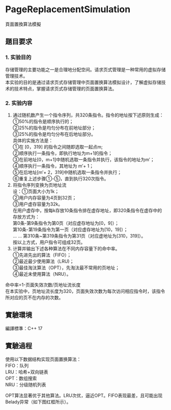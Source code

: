 # PageReplacementSimulation
頁面置換算法模擬
## 題目要求
### 1.	实验目的
存储管理的主要功能之一是合理地分配空间。请求页式管理是一种常用的虚拟存储管理技术。  
   本实验的目的是通过请求页式存储管理中页面置换算法模拟设计，了解虚拟存储技术的技术特点，掌握请求页式存储管理的页面置换算法。  
   
### 2.	实验内容
1. 通过随机数产生一个指令序列，共320条指令。指令的地址按下述原则生成：  
   ①50%的指令是顺序执行的；  
   ②25%的指令是均匀分布在前地址部分；  
   ③25%的指令是均匀分布在后地址部分。  
   具体的实施方法是：   
   ①在 [0，319] 的指令之间随即选取一起点m;  
   ②顺序执行一条指令，即执行地址为m+1的指令；  
   ③在前地址[0，m+1]中随机选取一条指令并执行，该指令的地址为m′；  
   ④顺序执行一条指令，其地址为 m′+ 1；  
   ⑤在后地址[m′+ 2，319]中随机选取一条指令并执行；  
   ⑥重复上述步骤①-⑤，直到执行320次指令。  
2. 将指令序列变换为页地址流  
   设：①页面大小为1k；  
       ②用户内存容量为4页到32页；  
       ③用户虚存容量为32k。  
     在用户虚存中，按每k存放10条指令排在虚存地址，即320条指令在虚存中的存放方式为：  
   第0条-第9条指令为第0页（对应虚存地址为[0，9]）；  
   第10条-第19条指令为第一页（对应虚存地址为[10，19]）；  
		… …
   第310条~第319条指令为第31页（对应虚地址为[310，319]）。  
   按以上方式，用户指令可组成32页。  
3. 计算并输出下述各种算法在不同内存容量下的命中率。  
   ①先进先出的算法（FIFO）；  
   ②最近最少使用算法（LRU)；  
   ③最佳淘汰算法（OPT），先淘汰最不常用的页地址；  
   ④最近未使用算法（NRU）。  

命中率=1-页面失效次数/页地址流长度  
在本实验中，页地址流长度为320，页面失效次数为每次访问相应指令时，该指令所对应的页不在内存的次数。  

## 實驗環境
編譯標準：C++ 17  

## 實驗過程
使用以下数据结构实现页面置换算法：    
FIFO：队列  
LRU：哈希+双向链表  
OPT：数组搜索  
NRU：分级随机列表  

OPT算法显著优于其他算法。LRU次优，逼近OPT。FIFO表现最差，且可能出现Belady异常（如下图红框所示）。
